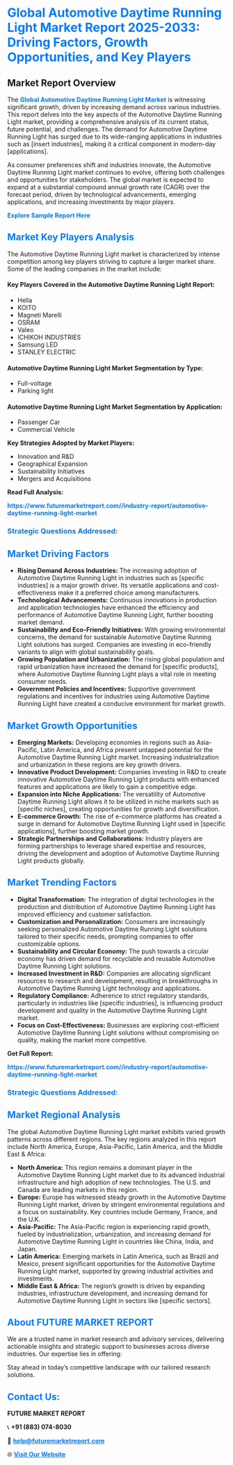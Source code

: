 <h1 style="color: #007BFF;">Global Automotive Daytime Running Light Market Report 2025-2033: Driving Factors, Growth Opportunities, and Key Players</h1>

<section id="overview">
<h2>Market Report Overview</h2>
<p>The <a href="https://www.futuremarketreport.com//industry-report/automotive-daytime-running-light-market" style="color: #007BFF; text-decoration: none;"><strong>Global Automotive Daytime Running Light Market</strong></a> is witnessing significant growth, driven by increasing demand across various industries. This report delves into the key aspects of the Automotive Daytime Running Light market, providing a comprehensive analysis of its current status, future potential, and challenges. The demand for Automotive Daytime Running Light has surged due to its wide-ranging applications in industries such as [insert industries], making it a critical component in modern-day [applications].</p>
<p>As consumer preferences shift and industries innovate, the Automotive Daytime Running Light market continues to evolve, offering both challenges and opportunities for stakeholders. The global market is expected to expand at a substantial compound annual growth rate (CAGR) over the forecast period, driven by technological advancements, emerging applications, and increasing investments by major players.</p>
</section>

<section id="overview">
<p><a href="https://www.futuremarketreport.com//request-sample/reportId=56174" style="color: #007BFF; text-decoration: none;"><strong>Explore Sample Report Here</strong></a></p>
</section>

<section id="key-players">
<h2 style="color: #007BFF;">Market Key Players Analysis</h2>
<p>The Automotive Daytime Running Light market is characterized by intense competition among key players striving to capture a larger market share. Some of the leading companies in the market include:</p>
<h4>Key Players Covered in the Automotive Daytime Running Light Report:</h4>
<ul><li>Hella</li><li>KOITO</li><li>Magneti Marelli</li><li>OSRAM</li><li>Valeo</li><li>ICHIKOH INDUSTRIES</li><li>Samsung LED</li><li>STANLEY ELECTRIC</li></ul>
<h4>Automotive Daytime Running Light Market Segmentation by Type:</h4>
<ul><li>Full-voltage</li><li>Parking light</li></ul>

<h4>Automotive Daytime Running Light Market Segmentation by Application:</h4>
<ul><li>Passenger Car</li><li>Commercial Vehicle</li></ul>
<p><strong>Key Strategies Adopted by Market Players:</strong></p>
<ul>
<li>Innovation and R&D</li>
<li>Geographical Expansion</li>
<li>Sustainability Initiatives</li>
<li>Mergers and Acquisitions</li>
</ul>
</section>

<section>
<p><strong>Read Full Analysis: </strong></p><a href="https://www.futuremarketreport.com//industry-report/automotive-daytime-running-light-market" style="color: #007BFF; text-decoration: none;"><strong>https://www.futuremarketreport.com//industry-report/automotive-daytime-running-light-market</strong></a>
<h3 style="color: #007BFF;">Strategic Questions Addressed:</h3>
</section>

<section id="driving-factors">
<h2 style="color: #007BFF;">Market Driving Factors</h2>
<ul>
<li><strong>Rising Demand Across Industries:</strong> The increasing adoption of Automotive Daytime Running Light in industries such as [specific industries] is a major growth driver. Its versatile applications and cost-effectiveness make it a preferred choice among manufacturers.</li>
<li><strong>Technological Advancements:</strong> Continuous innovations in production and application technologies have enhanced the efficiency and performance of Automotive Daytime Running Light, further boosting market demand.</li>
<li><strong>Sustainability and Eco-Friendly Initiatives:</strong> With growing environmental concerns, the demand for sustainable Automotive Daytime Running Light solutions has surged. Companies are investing in eco-friendly variants to align with global sustainability goals.</li>
<li><strong>Growing Population and Urbanization:</strong> The rising global population and rapid urbanization have increased the demand for [specific products], where Automotive Daytime Running Light plays a vital role in meeting consumer needs.</li>
<li><strong>Government Policies and Incentives:</strong> Supportive government regulations and incentives for industries using Automotive Daytime Running Light have created a conducive environment for market growth.</li>
</ul>
</section>

<section id="growth-opportunities">
<h2 style="color: #007BFF;">Market Growth Opportunities</h2>
<ul>
<li><strong>Emerging Markets:</strong> Developing economies in regions such as Asia-Pacific, Latin America, and Africa present untapped potential for the Automotive Daytime Running Light market. Increasing industrialization and urbanization in these regions are key growth drivers.</li>
<li><strong>Innovative Product Development:</strong> Companies investing in R&D to create innovative Automotive Daytime Running Light products with enhanced features and applications are likely to gain a competitive edge.</li>
<li><strong>Expansion into Niche Applications:</strong> The versatility of Automotive Daytime Running Light allows it to be utilized in niche markets such as [specific niches], creating opportunities for growth and diversification.</li>
<li><strong>E-commerce Growth:</strong> The rise of e-commerce platforms has created a surge in demand for Automotive Daytime Running Light used in [specific applications], further boosting market growth.</li>
<li><strong>Strategic Partnerships and Collaborations:</strong> Industry players are forming partnerships to leverage shared expertise and resources, driving the development and adoption of Automotive Daytime Running Light products globally.</li>
</ul>
</section>

<section id="trending-factors">
<h2 style="color: #007BFF;">Market Trending Factors</h2>
<ul>
<li><strong>Digital Transformation:</strong> The integration of digital technologies in the production and distribution of Automotive Daytime Running Light has improved efficiency and customer satisfaction.</li>
<li><strong>Customization and Personalization:</strong> Consumers are increasingly seeking personalized Automotive Daytime Running Light solutions tailored to their specific needs, prompting companies to offer customizable options.</li>
<li><strong>Sustainability and Circular Economy:</strong> The push towards a circular economy has driven demand for recyclable and reusable Automotive Daytime Running Light solutions.</li>
<li><strong>Increased Investment in R&D:</strong> Companies are allocating significant resources to research and development, resulting in breakthroughs in Automotive Daytime Running Light technology and applications.</li>
<li><strong>Regulatory Compliance:</strong> Adherence to strict regulatory standards, particularly in industries like [specific industries], is influencing product development and quality in the Automotive Daytime Running Light market.</li>
<li><strong>Focus on Cost-Effectiveness:</strong> Businesses are exploring cost-efficient Automotive Daytime Running Light solutions without compromising on quality, making the market more competitive.</li>
</ul>
</section>

<section>
<p><strong>Get Full Report: </strong></p><a href="https://www.futuremarketreport.com//industry-report/automotive-daytime-running-light-market" style="color: #007BFF; text-decoration: none;"><strong>https://www.futuremarketreport.com//industry-report/automotive-daytime-running-light-market</strong></a>
<h3 style="color: #007BFF;">Strategic Questions Addressed:</h3>
</section>


<section id="regional-analysis">
<h2 style="color: #007BFF;">Market Regional Analysis</h2>
<p>The global Automotive Daytime Running Light market exhibits varied growth patterns across different regions. The key regions analyzed in this report include North America, Europe, Asia-Pacific, Latin America, and the Middle East & Africa:</p>
<ul>
<li><strong>North America:</strong> This region remains a dominant player in the Automotive Daytime Running Light market due to its advanced industrial infrastructure and high adoption of new technologies. The U.S. and Canada are leading markets in this region.</li>
<li><strong>Europe:</strong> Europe has witnessed steady growth in the Automotive Daytime Running Light market, driven by stringent environmental regulations and a focus on sustainability. Key countries include Germany, France, and the U.K.</li>
<li><strong>Asia-Pacific:</strong> The Asia-Pacific region is experiencing rapid growth, fueled by industrialization, urbanization, and increasing demand for Automotive Daytime Running Light in countries like China, India, and Japan.</li>
<li><strong>Latin America:</strong> Emerging markets in Latin America, such as Brazil and Mexico, present significant opportunities for the Automotive Daytime Running Light market, supported by growing industrial activities and investments.</li>
<li><strong>Middle East & Africa:</strong> The region’s growth is driven by expanding industries, infrastructure development, and increasing demand for Automotive Daytime Running Light in sectors like [specific sectors].</li>
</ul>
</section>

<footer>
<h2 style="color: #007BFF;">About FUTURE MARKET REPORT</h2>
<p>We are a trusted name in market research and advisory services, delivering actionable insights and strategic support to businesses across diverse industries. Our expertise lies in offering:</p>

<p>Stay ahead in today’s competitive landscape with our tailored research solutions.</p>

<h2 style="color: #007BFF;">Contact Us:</h2>
<p><strong>FUTURE MARKET REPORT</strong></p>
<p>📞 <strong>+91 (883) 074-8030</strong></p>
<p>📧 <strong><a href="mailto:help@futuremarketreport.com" style="color: #007BFF;">help@futuremarketreport.com</a></strong></p>
<p>🌐 <strong><a href="https://www.futuremarketreport.com/" style="color: #007BFF;">Visit Our Website</a></strong></p>
</footer>